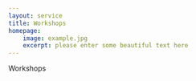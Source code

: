 ```yaml
---
layout: service
title: Workshops
homepage: 
    image: example.jpg
    excerpt: please enter some beautiful text here
---
```


Workshops